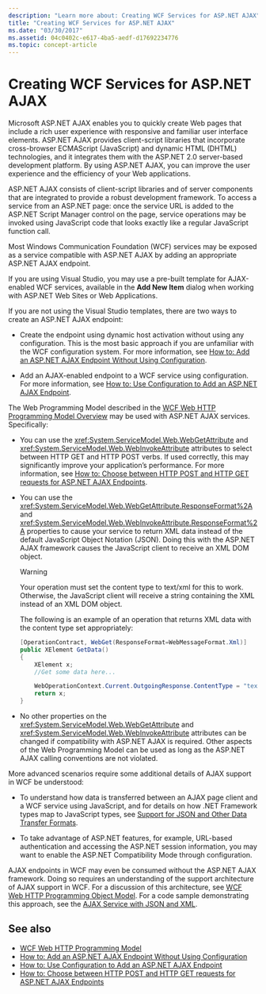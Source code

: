 ```yaml
---
description: "Learn more about: Creating WCF Services for ASP.NET AJAX"
title: "Creating WCF Services for ASP.NET AJAX"
ms.date: "03/30/2017"
ms.assetid: 04c0402c-e617-4ba5-aedf-d17692234776
ms.topic: concept-article
---
```

# Creating WCF Services for ASP.NET AJAX

Microsoft ASP.NET AJAX enables you to quickly create Web pages that include a rich user experience with responsive and familiar user interface elements. ASP.NET AJAX provides client-script libraries that incorporate cross-browser ECMAScript (JavaScript) and dynamic HTML (DHTML) technologies, and it integrates them with the ASP.NET 2.0 server-based development platform. By using ASP.NET AJAX, you can improve the user experience and the efficiency of your Web applications.

ASP.NET AJAX consists of client-script libraries and of server components that are integrated to provide a robust development framework. To access a service from an ASP.NET page: once the service URL is added to the ASP.NET Script Manager control on the page, service operations may be invoked using JavaScript code that looks exactly like a regular JavaScript function call.

Most Windows Communication Foundation (WCF) services may be exposed as a service compatible with ASP.NET AJAX by adding an appropriate ASP.NET AJAX endpoint.

If you are using Visual Studio, you may use a pre-built template for AJAX-enabled WCF services, available in the **Add New Item** dialog when working with ASP.NET Web Sites or Web Applications.

If you are not using the Visual Studio templates, there are two ways to create an ASP.NET AJAX endpoint:

- Create the endpoint using dynamic host activation without using any configuration. This is the most basic approach if you are unfamiliar with the WCF configuration system. For more information, see [How to: Add an ASP.NET AJAX Endpoint Without Using Configuration](how-to-add-an-aspnet-ajax-endpoint-without-using-configuration.md).

- Add an AJAX-enabled endpoint to a WCF service using configuration. For more information, see [How to: Use Configuration to Add an ASP.NET AJAX Endpoint](how-to-use-configuration-to-add-an-aspnet-ajax-endpoint.md).

The Web Programming Model described in the [WCF Web HTTP Programming Model Overview](wcf-web-http-programming-model-overview.md) may be used with ASP.NET AJAX services. Specifically:

- You can use the <xref:System.ServiceModel.Web.WebGetAttribute> and <xref:System.ServiceModel.Web.WebInvokeAttribute> attributes to select between HTTP GET and HTTP POST verbs. If used correctly, this may significantly improve your application’s performance. For more information, see [How to: Choose between HTTP POST and HTTP GET requests for ASP.NET AJAX Endpoints](http-post-and-http-get-requests-for-aspnet-ajax-endpoints.md).

- You can use the <xref:System.ServiceModel.Web.WebGetAttribute.ResponseFormat%2A> and <xref:System.ServiceModel.Web.WebInvokeAttribute.ResponseFormat%2A> properties to cause your service to return XML data instead of the default JavaScript Object Notation (JSON). Doing this with the ASP.NET AJAX framework causes the JavaScript client to receive an XML DOM object.

  > [!WARNING]
  > Your operation must set the content type to text/xml for this to work. Otherwise, the JavaScript client will receive a string containing the XML instead of an XML DOM object.

    The following is an example of an operation that returns XML data with the content type set appropriately:

  ```csharp
  [OperationContract, WebGet(ResponseFormat=WebMessageFormat.Xml)]
  public XElement GetData()
  {
      XElement x;
      //Get some data here...

      WebOperationContext.Current.OutgoingResponse.ContentType = "text/xml";
      return x;
  }
  ```

- No other properties on the <xref:System.ServiceModel.Web.WebGetAttribute> and <xref:System.ServiceModel.Web.WebInvokeAttribute> attributes can be changed if compatibility with ASP.NET AJAX is required. Other aspects of the Web Programming Model can be used as long as the ASP.NET AJAX calling conventions are not violated.

 More advanced scenarios require some additional details of AJAX support in WCF be understood:

- To understand how data is transferred between an AJAX page client and a WCF service using JavaScript, and for details on how .NET Framework types map to JavaScript types, see [Support for JSON and Other Data Transfer Formats](support-for-json-and-other-data-transfer-formats.md).

- To take advantage of ASP.NET features, for example, URL-based authentication and accessing the ASP.NET session information, you may want to enable the ASP.NET Compatibility Mode through configuration.

AJAX endpoints in WCF may even be consumed without the ASP.NET AJAX framework. Doing so requires an understanding of the support architecture of AJAX support in WCF. For a discussion of this architecture, see [WCF Web HTTP Programming Object Model](wcf-web-http-programming-object-model.md). For a code sample demonstrating this approach, see the [AJAX Service with JSON and XML](../samples/ajax-service-with-json-and-xml-sample.md).

## See also

- [WCF Web HTTP Programming Model](wcf-web-http-programming-model.md)
- [How to: Add an ASP.NET AJAX Endpoint Without Using Configuration](how-to-add-an-aspnet-ajax-endpoint-without-using-configuration.md)
- [How to: Use Configuration to Add an ASP.NET AJAX Endpoint](how-to-use-configuration-to-add-an-aspnet-ajax-endpoint.md)
- [How to: Choose between HTTP POST and HTTP GET requests for ASP.NET AJAX Endpoints](http-post-and-http-get-requests-for-aspnet-ajax-endpoints.md)
